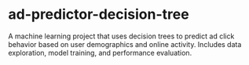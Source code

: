 # ad-predictor-decision-tree
A machine learning project that uses decision trees to predict ad click behavior based on user demographics and online activity. Includes data exploration, model training, and performance evaluation.

